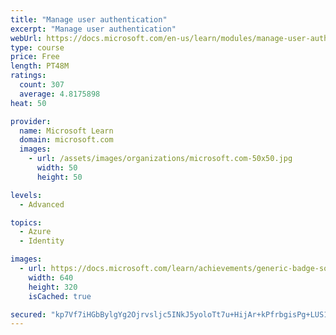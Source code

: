 ```yaml
---
title: "Manage user authentication"
excerpt: "Manage user authentication"
webUrl: https://docs.microsoft.com/en-us/learn/modules/manage-user-authentication/
type: course
price: Free
length: PT48M
ratings:
  count: 307
  average: 4.8175898
heat: 50

provider:
  name: Microsoft Learn
  domain: microsoft.com
  images:
    - url: /assets/images/organizations/microsoft.com-50x50.jpg
      width: 50
      height: 50

levels:
  - Advanced

topics:
  - Azure
  - Identity

images:
  - url: https://docs.microsoft.com/learn/achievements/generic-badge-social.png
    width: 640
    height: 320
    isCached: true

secured: "kp7Vf7iHGbBylgYg2Ojrvsljc5INkJ5yoloTt7u+HijAr+kPfrbgisPg+LUS1J6LefLyl3kLdDnWkOyO6+GO9jjlhtyhekeNGEfTh9lCnAGXpFQXvwu2hHxOZTo26Hg46F1O9B1gDSgEIOtCjvYwRs+bjd9fF4sfXxSCawEGI1q14Qu6evMm0sV13640MXE2wg7hScFkS11n1OBbSRw4Z2aSgvwFPVbcDK74zajH+xUCFMNMpdyecE+yx7JEb8lje+Y0zAELwz8zeMoDCo8GHMvnG/XuLqxaNa1/eciVV3GdlxTTxQajsvyDL346YlHOR+u+959SVRYrxxs2cQ2eQlEyUEVCUc994Bxw+O0YnR4sJ7Gpe9a+vaH7GMfQhSRgm4essNZ1zSaH6MhHXqMstlZUQphZu9XCFPkQoMeLMiM=;hQF3mZUHgYtO6bV6Dt6JJQ=="
---
```


